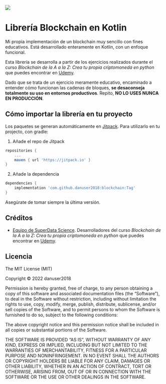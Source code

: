 [![](https://jitpack.io/v/danuser2018/blockchain.svg)](https://jitpack.io/#danuser2018/blockchain)
# Librería Blockchain en Kotlin

Mi propia implementación de un blockchain muy sencillo con fines educativos. Está desarrollado enteramente en Kotlin, 
con un enfoque funcional.

Esta librería se desarrolla a partir de los ejercicios realizados durante el curso _Blockchain de la A a la Z: 
Crea tu propia criptomoneda en python_ que puedes encontrar en 
[Udemy](https://www.udemy.com/course/blockchain-de-la-a-a-la-z-crea-tu-criptomoneda-en-python).

Dado que se trata de un ejercicio meramente educativo, encaminado a entender cómo funcionan las cadenas de bloques,
**se desaconseja totalmente su uso en entornos productivos**. Repito, **NO LO USES NUNCA EN PRODUCCIÓN**.

## Cómo importar la librería en tu proyecto

Los paquetes se generan automáticamente en [Jitpack](https://jitpack.io/#danuser2018/blockchain). Para utilizarlo en tu
projecto, con gradle:

1. Añade el repo de Jitpack

```gradle
repositories {
	...
	maven { url 'https://jitpack.io' }
}
```

2. Añade la dependencia

```gradle
dependencies {
    implementation 'com.github.danuser2018:blockchain:Tag'
}
```

Asegúrate de tomar siempre la última versión.

## Créditos

- [Equipo de SuperData Science](https://www.udemy.com/user/superdatascience-team). Desarrolladores del curso
_Blockchain de la A a la Z: Crea tu propia criptomoneda en python_ que puedes encontrar en
  [Udemy](https://www.udemy.com/course/blockchain-de-la-a-a-la-z-crea-tu-criptomoneda-en-python).

## Licencia

The MIT License (MIT)

Copyright © 2022 danuser2018

Permission is hereby granted, free of charge, to any person obtaining a copy of this software and associated documentation files (the “Software”), to deal in the Software without restriction, including without limitation the rights to use, copy, modify, merge, publish, distribute, sublicense, and/or sell copies of the Software, and to permit persons to whom the Software is furnished to do so, subject to the following conditions:

The above copyright notice and this permission notice shall be included in all copies or substantial portions of the Software.

THE SOFTWARE IS PROVIDED “AS IS”, WITHOUT WARRANTY OF ANY KIND, EXPRESS OR IMPLIED, INCLUDING BUT NOT LIMITED TO THE WARRANTIES OF MERCHANTABILITY, FITNESS FOR A PARTICULAR PURPOSE AND NONINFRINGEMENT. IN NO EVENT SHALL THE AUTHORS OR COPYRIGHT HOLDERS BE LIABLE FOR ANY CLAIM, DAMAGES OR OTHER LIABILITY, WHETHER IN AN ACTION OF CONTRACT, TORT OR OTHERWISE, ARISING FROM, OUT OF OR IN CONNECTION WITH THE SOFTWARE OR THE USE OR OTHER DEALINGS IN THE SOFTWARE.

